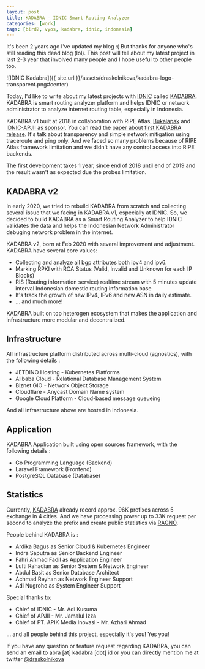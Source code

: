 ```yaml
---
layout: post
title: KADABRA - IDNIC Smart Routing Analyzer
categories: [work]
tags: [bird2, vyos, kadabra, idnic, indonesia] 
---
```


It's been 2 years ago I've updated my blog :( But thanks for anyone who's still reading this dead blog (lol). This post will tell about my latest project in last 2-3 year that involved many people and I hope useful to other people too.

![IDNIC Kadabra]({{ site.url }}/assets/draskolnikova/kadabra-logo-transparent.png#center)

Today, I'd like to write about my latest projects with [IDNIC](https://idnic.net/) called [KADABRA](https://idnic.net/blog/detail/resmi-kadabra-dapat-diakses-oleh-pengguna-publik/MTIx). KADABRA is smart routing analyzer platform and helps IDNIC or network administrator to analyze internet routing table, especially in Indonesia.

KADABRA v1 built at 2018 in collaboration with RIPE Atlas, [Bukalapak](https://www.bukalapak.com) and [IDNIC-APJII as sponsor](https://atlas.ripe.net/get-involved/community/#!sponsors). You can read the [paper about first KADABRA release](https://www.slideshare.net/draskolnikova/distributed-measurements-as-transparency). It's talk about transparency and simple network mitigation using traceroute and ping only. And we faced so many problems because of RIPE Atlas framework limitation and we didn't have any control access into RIPE backends.

The first development takes 1 year, since end of 2018 until end of 2019 and the result wasn't as expected due the probes limitation. 

## KADABRA v2

In early 2020, we tried to rebuild KADABRA from scratch and collecting several issue that we facing in KADABRA v1, especially at IDNIC. So, we decided to build KADABRA as a Smart Routing Analyzer to help IDNIC validates the data and helps the Indonesian Network Administrator debuging network problem in the internet.

KADABRA v2, born at Feb 2020 with several improvement and adjustment. KADABRA have several core values:
* Collecting and analyze all bgp attributes both ipv4 and ipv6.
* Marking RPKI with ROA Status (Valid, Invalid and Unknown for each IP Blocks)
* RIS (Routing information service) realtime stream with 5 minutes update interval Indonesian domestic routing information base
* It's track the growth of new IPv4, IPv6 and new ASN in daily estimate.
* ... and much more!

KADABRA built on top heterogen ecosystem that makes the application and infrastructure more modular and decentralized. 

## Infrastructure

All infrastructure platform distributed across multi-cloud (agnostics), with the following details :

- JETDINO Hosting - Kubernetes Platforms 
- Alibaba Cloud - Relational Database Management System
- Biznet GIO - Network Object Storage
- Cloudflare - Anycast Domain Name system
- Google Cloud Platform - Cloud-based message queueing

And all infrastructure above are hosted in Indonesia.

## Application

KADABRA Application built using open sources framework, with the following details :

- Go Programming Language (Backend)
- Laravel Framework (Frontend)
- PostgreSQL Database (Database)

## Statistics

Currently, [KADABRA](https://ris.kadabra.id) already record approx. 96K prefixes across 5 exchange in 4 cities. And we have processing power up to 33K request per second to analyze the prefix and create public statistics via [RAGNO](https://stats.kadabra.id).

People behind KADABRA is :
- Ardika Bagus as Senior Cloud & Kubernetes Engineer
- Indra Saputra as Senior Backend Engineer
- Fahri Ahmad Fadil as Application Engineer
- Lufti Rahadian as Senior System & Network Engineer
- Abdul Basit as Senior Database Architect
- Achmad Reyhan as Network Engineer Support
- Adi Nugroho as System Engineer Support

Special thanks to:
- Chief of IDNIC - Mr. Adi Kusuma
- Chief of APJII - Mr. Jamalul Izza
- Chief of PT. APIK Media Inovasi - Mr. Azhari Ahmad

... and all people behind this project, especially it's you! Yes you!

If you have any question or feature request regarding KADABRA, you can send an email to abra [at] kadabra [dot] id or you can directly mention me at twitter [@draskolnikova](https://twitter.com/draskolnikova)